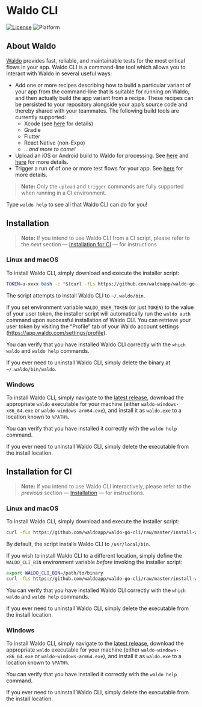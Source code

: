 # Waldo CLI

[![License](https://img.shields.io/badge/license-MIT-000000.svg?style=flat)][license]
![Platform](https://img.shields.io/badge/platform-Linux%20|%20macOS%20|%20Windows-lightgrey.svg?style=flat)

## About Waldo

[Waldo](https://www.waldo.com) provides fast, reliable, and maintainable tests for the most critical flows in your app. Waldo CLI is a command-line tool which allows you to interact with Waldo in several useful ways:

- Add one or more recipes describing how to build a particular variant of your app from the command-line that is suitable for running on Waldo, and then actually build the app variant from a recipe. These recipes can be persisted to your repository alongside your app’s source code and thereby shared with your teammates. The following build tools are currently supported:
  - Xcode (see [here](https://docs.waldo.com/docs/exporting-your-build-for-waldo) for details)
  - Gradle
  - Flutter
  - React Native (non-Expo)
  - _…and more to come!_
- Upload an iOS or Android build to Waldo for processing. See [here](https://docs.waldo.com/docs/ios-uploading-your-simulator-build-to-waldo) and [here](https://docs.waldo.com/docs/android-uploading-your-emulator-build-to-waldo) for more details.
- Trigger a run of of one or more test flows for your app. See [here](https://docs.waldo.com/docs/ci-run) for more details.

> **Note:** Only the `upload` and `trigger` commands are fully supported when running in a CI environment.

Type `waldo help` to see all that Waldo CLI can do for you!

## Installation

> **Note:** If you intend to use Waldo CLI from a CI script, please refer to the _next_ section — [Installation for CI](#installation-for-ci) — for instructions.

### Linux and macOS

To install Waldo CLI, simply download and execute the installer script:

```bash
TOKEN=u-xxxx bash -c "$(curl -fLs https://github.com/waldoapp/waldo-go-cli/raw/master/install.sh)"
```

The script attempts to install Waldo CLI to `~/.waldo/bin`.

If you set environment variable `WALDO_USER_TOKEN` (or just `TOKEN`) to the value of your user token, the installer script will automatically run the `waldo auth` command upon successful installation of Waldo CLI. You can retrieve your user token by visiting the “Profile” tab of your Waldo account settings (https://app.waldo.com/settings/profile).

You can verify that you have installed Waldo CLI correctly with the `which waldo` and `waldo help` commands.

If you ever need to uninstall Waldo CLI, simply delete the binary at `~/.waldo/bin/waldo`.

### Windows

To install Waldo CLI, simply navigate to the [latest release](https://github.com/waldoapp/waldo-go-cli/releases/latest), download the appropriate `waldo` executable for your machine (either `waldo-windows-x86_64.exe` or `waldo-windows-arm64.exe`), and install it as `waldo.exe` to a location known to `%PATH%`.

You can verify that you have installed it correctly with the `waldo help` command.

If you ever need to uninstall Waldo CLI, simply delete the executable from the install location.

## Installation for CI

> **Note:** If you intend to use Waldo CLI interactively, please refer to the _previous_ section — [Installation](#installation) — for instructions.

### Linux and macOS

To install Waldo CLI, simply download and execute the installer script:

```bash
curl -fLs https://github.com/waldoapp/waldo-go-cli/raw/master/install-waldo.sh | bash
```

By default, the script installs Waldo CLI to `/usr/local/bin`.

If you wish to install Waldo CLI to a different location, simply define the `WALDO_CLI_BIN` environment variable _before_ invoking the installer script:

```bash
export WALDO_CLI_BIN=/path/to/binary
curl -fLs https://github.com/waldoapp/waldo-go-cli/raw/master/install-waldo.sh | bash
```

You can verify that you have installed Waldo CLI correctly with the `which waldo` and `waldo help` commands.

If you ever need to uninstall Waldo CLI, simply delete the executable from the install location.

### Windows

To install Waldo CLI, simply navigate to the [latest release](https://github.com/waldoapp/waldo-go-cli/releases/latest), download the appropriate `waldo` executable for your machine (either `waldo-windows-x86_64.exe` or `waldo-windows-arm64.exe`), and install it as `waldo.exe` to a location known to `%PATH%`.

You can verify that you have installed it correctly with the `waldo help` command.

If you ever need to uninstall Waldo CLI, simply delete the executable from the install location.

[license]:  https://github.com/waldoapp/waldo-go-cli/blob/master/LICENSE
